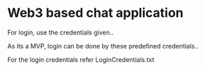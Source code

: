 
# Web3 based chat application
For login, use the credentials given..

As its a MVP, login can be done by these predefined credentials..

For the login credentials refer LoginCredentials.txt



